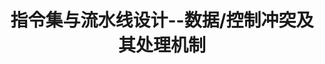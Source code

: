 ---
type: lecture
title: 指令集与流水线设计--数据/控制冲突及其处理机制
tldr: "课程情况介绍，简要介绍芯片发展历程，以及简要介绍前沿AI芯片体系结构"
hide_from_announcments: true
thumbnail: /static_files/presentations/Lecture1/Lecture1.jpg
---